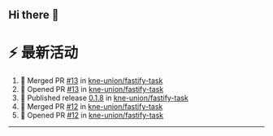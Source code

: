 ## Hi there 👋

<!--

**Here are some ideas to get you started:**

🙋‍♀️ A short introduction - what is your organization all about?
🌈 Contribution guidelines - how can the community get involved?
👩‍💻 Useful resources - where can the community find your docs? Is there anything else the community should know?
🍿 Fun facts - what does your team eat for breakfast?
🧙 Remember, you can do mighty things with the power of [Markdown](https://docs.github.com/github/writing-on-github/getting-started-with-writing-and-formatting-on-github/basic-writing-and-formatting-syntax)
-->


# ⚡ 最新活动

<!--START_SECTION:activity-->
1. 🎉 Merged PR [#13](https://github.com/kne-union/fastify-task/pull/13) in [kne-union/fastify-task](https://github.com/kne-union/fastify-task)
2. 💪 Opened PR [#13](https://github.com/kne-union/fastify-task/pull/13) in [kne-union/fastify-task](https://github.com/kne-union/fastify-task)
3. 🚀 Published release [0.1.8](https://github.com/kne-union/fastify-task/releases/tag/0.1.8) in [kne-union/fastify-task](https://github.com/kne-union/fastify-task)
4. 🎉 Merged PR [#12](https://github.com/kne-union/fastify-task/pull/12) in [kne-union/fastify-task](https://github.com/kne-union/fastify-task)
5. 💪 Opened PR [#12](https://github.com/kne-union/fastify-task/pull/12) in [kne-union/fastify-task](https://github.com/kne-union/fastify-task)
<!--END_SECTION:activity-->

---
